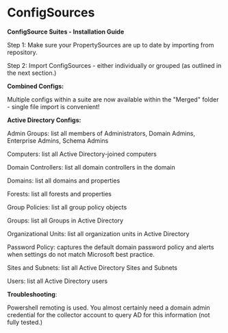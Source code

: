 # ConfigSources

**ConfigSource Suites - Installation Guide**

Step 1: Make sure your PropertySources are up to date by importing from repository.

Step 2: Import ConfigSources - either individually or grouped (as outlined in the next section.)

**Combined Configs:**

Multiple configs within a suite are now available within the "Merged" folder - single file import is convenient!

**Active Directory Configs:**

Admin Groups: list all members of Administrators, Domain Admins, Enterprise Admins, Schema Admins

Computers: list all Active Directory-joined computers

Domain Controllers: list all domain controllers in the domain

Domains: list all domains and properties

Forests: list all forests and properties

Group Policies: list all group policy objects

Groups: list all Groups in Active Directory

Organizational Units: list all organization units in Active Directory 

Password Policy: captures the default domain password policy and alerts when settings do not match Microsoft best practice.

Sites and Subnets: list all Active Directory Sites and Subnets

Users: list all Active Directory users

**Troubleshooting**:

Powershell remoting is used. You almost certainly need a domain admin credential for the collector account to query AD for this information (not fully tested.)
